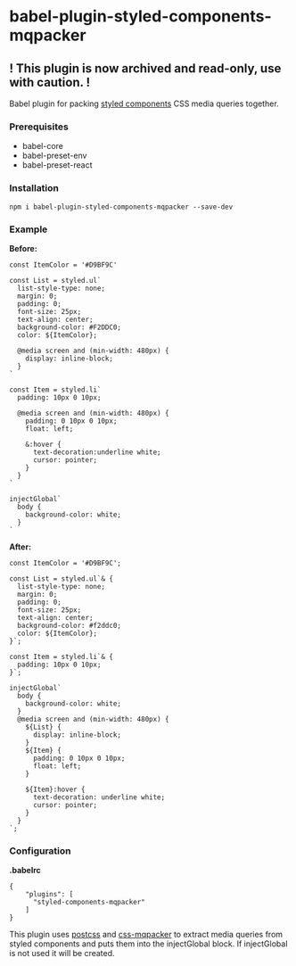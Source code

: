 # babel-plugin-styled-components-mqpacker

## ! This plugin is now archived and read-only, use with caution. !
Babel plugin for packing [styled components](https://github.com/styled-components/styled-components) CSS media queries together.

### Prerequisites

* babel-core
* babel-preset-env
* babel-preset-react

### Installation

```
npm i babel-plugin-styled-components-mqpacker --save-dev
```

### Example

**Before:**

```
const ItemColor = '#D9BF9C'

const List = styled.ul`
  list-style-type: none;
  margin: 0;
  padding: 0;
  font-size: 25px;
  text-align: center;
  background-color: #F2DDC0;
  color: ${ItemColor};

  @media screen and (min-width: 480px) {
    display: inline-block;
  }
`

const Item = styled.li`
  padding: 10px 0 10px;

  @media screen and (min-width: 480px) {
    padding: 0 10px 0 10px;
    float: left;

    &:hover {
      text-decoration:underline white;
      cursor: pointer;
    }
  }
`

injectGlobal`
  body {
    background-color: white;
  }
`
```

**After:**

```
const ItemColor = '#D9BF9C';

const List = styled.ul`& {
  list-style-type: none;
  margin: 0;
  padding: 0;
  font-size: 25px;
  text-align: center;
  background-color: #f2ddc0;
  color: ${ItemColor};
}`;

const Item = styled.li`& {
  padding: 10px 0 10px;
}`;

injectGlobal`
  body {
    background-color: white;
  }
  @media screen and (min-width: 480px) {
    ${List} {
      display: inline-block;
    }
    ${Item} {
      padding: 0 10px 0 10px;
      float: left;
    }

    ${Item}:hover {
      text-decoration: underline white;
      cursor: pointer;
    }
  }
`;
```

### Configuration

**.babelrc**

```
{
    "plugins": [
      "styled-components-mqpacker"
    ]
}
```

This plugin uses [postcss](https://github.com/postcss/postcss) and [css-mqpacker](https://github.com/hail2u/node-css-mqpacker) to extract media queries from styled components and puts them into the injectGlobal block. If injectGlobal is not used it will be created.
